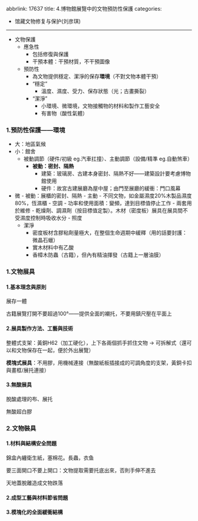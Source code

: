 abbrlink: 17637
title: 4.博物館展覽中的文物預防性保護
categories:
  - 馆藏文物修复与保护(刘彦琪)
---
- 文物保護
	- 應急性
		- 包括修復與保護
		- 干預本體：干預材質，不干預圖像
	- 預防性
		- 為文物提供穩定、潔淨的保存**環境**（不對文物本體干預）
		- “穩定”
			- 溫度、濕度、受力、保存狀態（光；古畫撕裂）
		- “潔淨”
			- 小環境、微環境，文物接觸物的材料和製作工藝安全
			- 有害物（酸性氣體）

### 1.預防性保護——環境

- 大：地區氣候
- 小：館舍
	- 被動調節（硬件/初級 eg.汽車扛撞）、主動調節（設備/精準 eg.自動煞車）
		- **被動：密封、隔熱**
			- 建築：玻璃房、古建本身密封、隔熱不好——建築設計要考慮博物館使用
			- 硬件：故宮古建展廳為屋中屋；由門至展廳的緩衝：門口風幕
- 微
		- 被動：展櫃的密封、隔熱
		- 主動
			- 不同文物，如金屬濕度20%木製品濕度80%，恆濕櫃
			- 空調
				- 功率和使用面積：變頻，達到目標值停止工作
				- 兩套用於維修
			- 乾燥劑、調濕劑（按目標值定製）。木材（密度板）展具在展具間不受濕度控制時吸收水分
			- 照度
	- 潔淨
		- 密度板材含膠粘劑量極大，在整個生命週期中緩釋（用的話要封護：微晶石蠟）
		- 實木材料中有乙酸
		- 香樟木防蟲（古籍），但內有精油揮發（古籍上一層油膜）

### 1.文物展具

#### 1.基本理念與原則

展存一體

古籍展覽打開不要超過100°——提供全面的襯托，不要用鎮尺壓在平面上

#### 2.展具製作方法、工藝與技術

整體式支架：黃銅H62（加工硬化），上下各兩個抓手抓住文物 -> 可拆解式（還可以和文物保存在一起，便於外出展覽）

**模塊式展具**：不用膠，用機械連接（無酸紙板插接成的可調角度的支架，黃銅卡扣與畫框/展托連接）

#### 3.無酸展具

脫酸處理的布、展托

無酸超白膠

### 2.文物裝具

#### 1.材料與結構安全問題

錦盒內纏衛生紙，塞棉花。長蟲，衣鱼

要三面開口不要上開口：文物提取需要托底出來，否則手伸不進去

天地蓋脫離造成文物跌落

#### 2.成型工藝與材料節省問題

#### 3.模塊化的全面緩衝結構